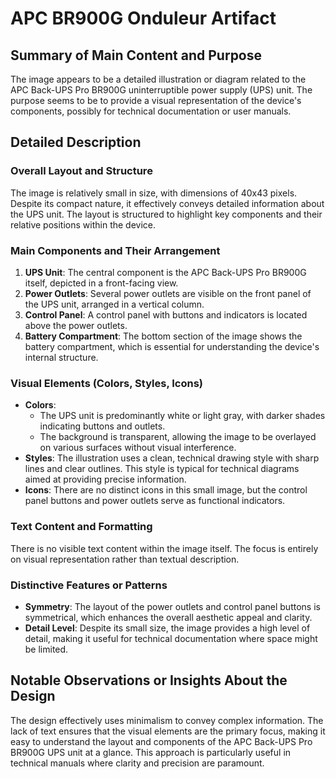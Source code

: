 # APC BR900G Onduleur Artifact

## Summary of Main Content and Purpose

The image appears to be a detailed illustration or diagram related to the APC Back-UPS Pro BR900G uninterruptible power supply (UPS) unit. The purpose seems to be to provide a visual representation of the device's components, possibly for technical documentation or user manuals.

## Detailed Description

### Overall Layout and Structure
The image is relatively small in size, with dimensions of 40x43 pixels. Despite its compact nature, it effectively conveys detailed information about the UPS unit. The layout is structured to highlight key components and their relative positions within the device.

### Main Components and Their Arrangement

1. **UPS Unit**: The central component is the APC Back-UPS Pro BR900G itself, depicted in a front-facing view.
2. **Power Outlets**: Several power outlets are visible on the front panel of the UPS unit, arranged in a vertical column.
3. **Control Panel**: A control panel with buttons and indicators is located above the power outlets.
4. **Battery Compartment**: The bottom section of the image shows the battery compartment, which is essential for understanding the device's internal structure.

### Visual Elements (Colors, Styles, Icons)

- **Colors**:
  - The UPS unit is predominantly white or light gray, with darker shades indicating buttons and outlets.
  - The background is transparent, allowing the image to be overlayed on various surfaces without visual interference.
- **Styles**: The illustration uses a clean, technical drawing style with sharp lines and clear outlines. This style is typical for technical diagrams aimed at providing precise information.
- **Icons**: There are no distinct icons in this small image, but the control panel buttons and power outlets serve as functional indicators.

### Text Content and Formatting

There is no visible text content within the image itself. The focus is entirely on visual representation rather than textual description.

### Distinctive Features or Patterns

- **Symmetry**: The layout of the power outlets and control panel buttons is symmetrical, which enhances the overall aesthetic appeal and clarity.
- **Detail Level**: Despite its small size, the image provides a high level of detail, making it useful for technical documentation where space might be limited.

## Notable Observations or Insights About the Design

The design effectively uses minimalism to convey complex information. The lack of text ensures that the visual elements are the primary focus, making it easy to understand the layout and components of the APC Back-UPS Pro BR900G UPS unit at a glance. This approach is particularly useful in technical manuals where clarity and precision are paramount.